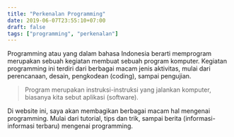 ```yaml
---
title: "Perkenalan Programming"
date: 2019-06-07T23:55:10+07:00
draft: false
tags: ["programming", "perkenalan"]
---
```


Programming atau yang dalam bahasa Indonesia berarti memprogram
merupakan sebuah kegiatan membuat sebuah program komputer.
Kegiatan programming ini terdiri dari berbagai macam jenis aktivitas,
mulai dari perencanaan, desain, pengkodean (coding), sampai pengujian.

> Program merupakan instruksi-instruksi yang jalankan komputer,
biasanya kita sebut aplikasi (software).

Di website ini, saya akan membagikan berbagai macam hal mengenai programming.
Mulai dari tutorial, tips dan trik, sampai berita (informasi-informasi terbaru)
mengenai programming.
